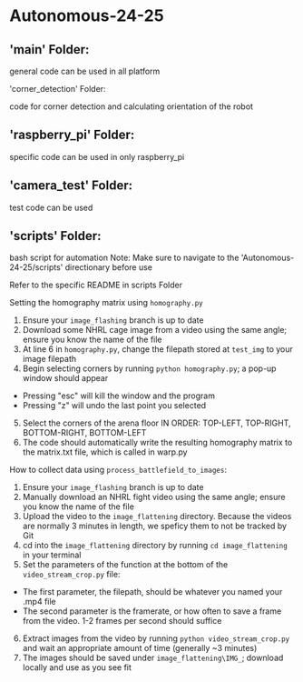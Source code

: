 # Autonomous-24-25
## 'main' Folder:

general code can be used in all platform 

'corner_detection' Folder:

code for corner detection and calculating orientation of the robot

## 'raspberry_pi' Folder:

specific code can be used in only raspberry_pi


## 'camera_test' Folder:

test code can be used 


## 'scripts' Folder: 

bash script for automation Note: Make sure to navigate to the 'Autonomous-24-25/scripts' directionary before use

Refer to the specific README in scripts Folder

Setting the homography matrix using `homography.py`
1. Ensure your `image_flashing` branch is up to date
2. Download some NHRL cage image from a video using the same angle; ensure you know the name of the file
3. At line 6 in `homography.py`, change the filepath stored at `test_img` to your image filepath
4. Begin selecting corners by running `python homography.py`; a pop-up window should appear
- Pressing "esc" will kill the window and the program
- Pressing "z" will undo the last point you selected 
5. Select the corners of the arena floor IN ORDER: TOP-LEFT, TOP-RIGHT, BOTTOM-RIGHT, BOTTOM-LEFT
6. The code should automatically write the resulting homography matrix to the matrix.txt file, which is called in warp.py

How to collect data using `process_battlefield_to_images`:
1. Ensure your `image_flashing` branch is up to date
2. Manually download an NHRL fight video using the same angle; ensure you know the name of the file
3. Upload the video to the `image_flattening` directory. Because the videos are normally 3 minutes in length, we speficy them to not be tracked by Git
4. cd into the `image_flattening` directory by running `cd image_flattening` in your terminal
5. Set the parameters of the function at the bottom of the `video_stream_crop.py` file:
- The first parameter, the filepath, should be whatever you named your .mp4 file
- The second parameter is the framerate, or how often to save a frame from the video. 1-2 frames per second should suffice
6. Extract images from the video by running `python video_stream_crop.py` and wait an appropriate amount of time (generally ~3 minutes)
7. The images should be saved under `image_flattening\IMG_`; download locally and use as you see fit